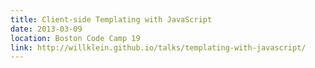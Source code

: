 ```yaml
---
title: Client-side Templating with JavaScript
date: 2013-03-09
location: Boston Code Camp 19
link: http://willklein.github.io/talks/templating-with-javascript/
---
```

